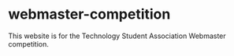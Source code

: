 # webmaster-competition
This website is for the Technology Student Association Webmaster competition.
